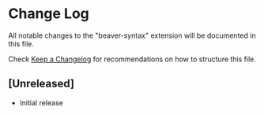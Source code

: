 # Change Log

All notable changes to the "beaver-syntax" extension will be documented in this file.

Check [Keep a Changelog](http://keepachangelog.com/) for recommendations on how to structure this file.

## [Unreleased]

- Initial release